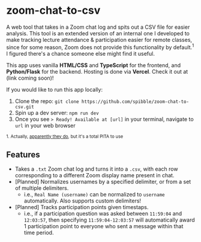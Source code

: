 # zoom-chat-to-csv
A web tool that takes in a Zoom chat log and spits out a CSV file for easier analysis. This tool is an extended version of an internal one I developed to make tracking lecture attendance & participation easier for remote classes, since for some reason, Zoom does not provide this functionality by default.<sup>1</sup> I figured there's a chance someone else might find it useful.

This app uses vanilla **HTML/CSS** and **TypeScript** for the frontend, and **Python/Flask** for the backend. Hosting is done via **Vercel**. Check it out at (link coming soon)!

If you would like to run this app locally:
  1. Clone the repo: `git clone https://github.com/spibble/zoom-chat-to-csv.git`
  3. Spin up a dev server: `npm run dev`
  4. Once you see `> Ready! Available at [url]` in your terminal, navigate to `url` in your web browser

<sub>1. Actually, [apparently they do](https://www.reddit.com/r/Zoom/comments/10k8og1/exporting_channel_chat_history_to_csv_no_longer/), but it's a total PITA to use</sub>
## Features
- Takes a `.txt` Zoom chat log and turns it into a `.csv`, with each row corresponding to a different Zoom display name present in chat.
- [Planned] Normalizes usernames by a specified delimiter, or from a set of multiple delimiters.
  - i.e., `Real Name (username)` can be normalized to `username` automatically. Also supports custom delimiters!
- [Planned] Tracks participation points given timestaps.
  - i.e., if a participation question was asked between `11:59:04` and `12:03:57`, then specifying `11:59:04-12:03:57` will automatically award 1 participation point to everyone who sent a message within that time period.
